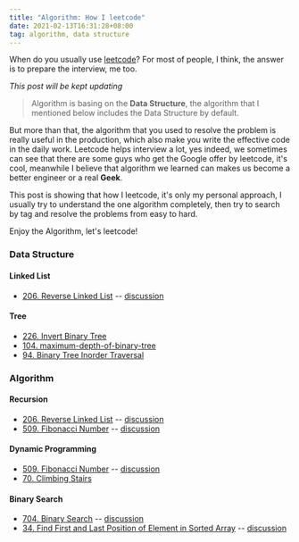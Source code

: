 ```yaml
---
title: "Algorithm: How I leetcode"
date: 2021-02-13T16:31:28+08:00
tag: algorithm, data structure
---
```


When do you usually use [leetcode](https://leetcode.com/)? For most of people, I think, the answer is to prepare the interview, me too.

*This post will be kept updating*

<!--more-->
> Algorithm is basing on the **Data Structure**, the algorithm that I mentioned below includes the Data Structure by default.

But more than that, the algorithm that you used to resolve the problem is really useful in the production, which also make you write the effective code in the daily work. Leetcode helps interview a lot, yes indeed, we sometimes can see that there are some guys who get the Google offer by leetcode, it's cool, meanwhile I believe that algorithm we learned can makes us become a better engineer or a real **Geek**. 

This post is showing that how I leetcode, it's only my personal approach, I usually try to understand the one algorithm completely, then try to search by tag and resolve the problems from easy to hard.

Enjoy the Algorithm, let's leetcode!

### Data Structure
#### Linked List
- [206. Reverse Linked List](https://leetcode.com/problems/reverse-linked-list/) -- [discussion](https://leetcode.com/problems/reverse-linked-list/discuss/1057045/golang206recursion-is-beautiful)
#### Tree 
- [226. Invert Binary Tree](https://leetcode.com/problems/invert-binary-tree/)
- [104. maximum-depth-of-binary-tree](https://leetcode.com/problems/maximum-depth-of-binary-tree/)
- [94. Binary Tree Inorder Traversal](https://leetcode.com/problems/binary-tree-inorder-traversal/)


### Algorithm
#### Recursion
- [206. Reverse Linked List](https://leetcode.com/problems/reverse-linked-list/) -- [discussion](https://leetcode.com/problems/reverse-linked-list/discuss/1057045/golang206recursion-is-beautiful)
- [509. Fibonacci Number](https://leetcode.com/problems/fibonacci-number/) -- [discussion](https://leetcode.com/problems/fibonacci-number/discuss/1057880/golang509four-ways-to-resolve-fibonacci-number)
#### Dynamic Programming
- [509. Fibonacci Number](https://leetcode.com/problems/fibonacci-number/) -- [discussion](https://leetcode.com/problems/fibonacci-number/discuss/1057880/golang509four-ways-to-resolve-fibonacci-number)
- [70. Climbing Stairs](https://leetcode.com/problems/climbing-stairs/)

#### Binary Search
- [704. Binary Search](https://leetcode.com/problems/binary-search/) -- [discussion](https://leetcode.com/problems/binary-search/discuss/1055849/golang704beautiful-code-of-binary-search)
- [34. Find First and Last Position of Element in Sorted Array](https://leetcode.com/problems/find-first-and-last-position-of-element-in-sorted-array/) -- [discussion](https://leetcode.com/problems/find-first-and-last-position-of-element-in-sorted-array/discuss/1056313/golang34easy-way-to-understand-with-two-binary-search)

